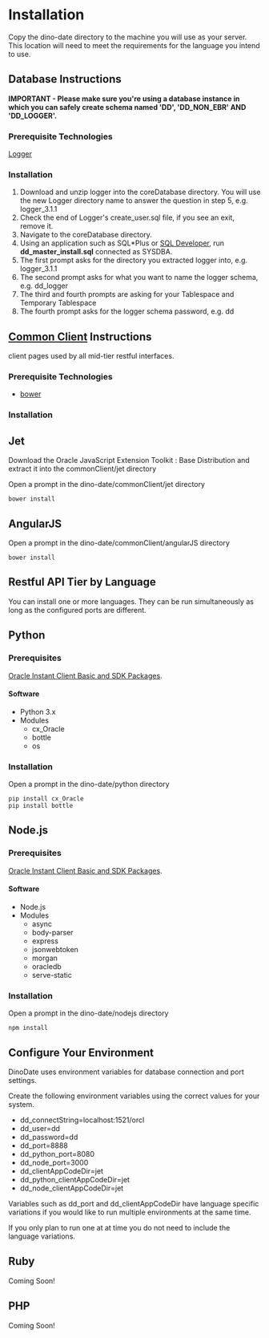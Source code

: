 # Installation
Copy the dino-date directory to the machine you will use as your server.  This location will need to meet the requirements for the language you intend to use.

## Database Instructions

**IMPORTANT - Please make sure you're using a database instance in which you can safely create schema named 'DD', 'DD_NON_EBR' AND 'DD_LOGGER'.**

### Prerequisite Technologies
[Logger](https://github.com/OraOpenSource/Logger)

### Installation
1. Download and unzip logger into the coreDatabase directory.
 You will use the new Logger directory name to answer the question in step 5, e.g. logger_3.1.1
2. Check the end of Logger's create_user.sql file, if you see an exit, remove it.
3. Navigate to the coreDatabase directory.
4. Using an application such as SQL*Plus or [SQL Developer](http://www.oracle.com/technetwork/developer-tools/sql-developer/overview/index.html), run **dd_master_install.sql** connected as SYSDBA.
5. The first prompt asks for the directory you extracted logger into, e.g. logger_3.1.1
6. The second prompt asks for what you want to name the logger schema, e.g. dd_logger
7. The third and fourth prompts are asking for your Tablespace and Temporary Tablespace
8. The fourth prompt asks for the logger schema password, e.g. dd

## [Common Client](https://github.com/oracle/dino-date/commonClient/tree/master/README.md) Instructions
client pages used by all mid-tier restful interfaces.

### Prerequisite Technologies
* [bower](http://bower.io/#install-bower)

### Installation
## Jet
Download the Oracle JavaScript Extension Toolkit : Base Distribution and extract it into the commonClient/jet directory

Open a prompt in the dino-date/commonClient/jet directory

```
bower install
```

## AngularJS
Open a prompt in the dino-date/commonClient/angularJS directory

```
bower install
```

## Restful API Tier by Language
You can install one or more languages.  They can be run simultaneously as long as the configured ports are different.

## Python

### Prerequisites
[Oracle Instant Client Basic and SDK Packages](http://www.oracle.com/technetwork/database/features/instant-client/index-097480.html).

#### Software
* Python 3.x
* Modules
  * cx_Oracle
  * bottle
  * os

### Installation
Open a prompt in the dino-date/python directory

```
pip install cx_Oracle
pip install bottle
```

## Node.js

### Prerequisites
[Oracle Instant Client Basic and SDK Packages](http://www.oracle.com/technetwork/database/features/instant-client/index-097480.html).

#### Software
* Node.js
* Modules
   * async
   * body-parser
   * express
   * jsonwebtoken
   * morgan
   * oracledb
   * serve-static

### Installation
Open a prompt in the dino-date/nodejs directory

```
npm install
```

## Configure Your Environment

DinoDate uses environment variables for database connection and port settings.

Create the following environment variables using the correct values for your system.
* dd_connectString=localhost:1521/orcl
* dd_user=dd
* dd_password=dd
* dd_port=8888
* dd_python_port=8080
* dd_node_port=3000
* dd_clientAppCodeDir=jet
* dd_python_clientAppCodeDir=jet
* dd_node_clientAppCodeDir=jet

Variables such as dd_port and dd_clientAppCodeDir have language specific variations if you would like to run multiple environments at the same time.

If you only plan to run one at at time you do not need to include the language variations.

## Ruby
Coming Soon!

## PHP
Coming Soon!
